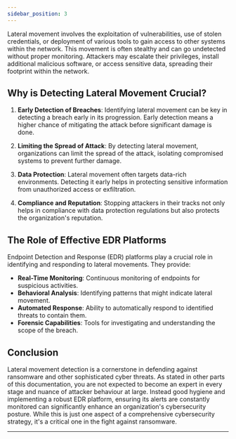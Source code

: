 ```yaml
---
sidebar_position: 3
---
```


Lateral movement involves the exploitation of vulnerabilities, use of stolen credentials, or deployment of various tools to gain access to other systems within the network. This movement is often stealthy and can go undetected without proper monitoring. Attackers may escalate their privileges, install additional malicious software, or access sensitive data, spreading their footprint within the network.

## Why is Detecting Lateral Movement Crucial?

1. **Early Detection of Breaches**: Identifying lateral movement can be key in detecting a breach early in its progression. Early detection means a higher chance of mitigating the attack before significant damage is done.

2. **Limiting the Spread of Attack**: By detecting lateral movement, organizations can limit the spread of the attack, isolating compromised systems to prevent further damage.

3. **Data Protection**: Lateral movement often targets data-rich environments. Detecting it early helps in protecting sensitive information from unauthorized access or exfiltration.

4. **Compliance and Reputation**: Stopping attackers in their tracks not only helps in compliance with data protection regulations but also protects the organization's reputation.

## The Role of Effective EDR Platforms

Endpoint Detection and Response (EDR) platforms play a crucial role in identifying and responding to lateral movements. They provide:

- **Real-Time Monitoring**: Continuous monitoring of endpoints for suspicious activities.
- **Behavioral Analysis**: Identifying patterns that might indicate lateral movement.
- **Automated Response**: Ability to automatically respond to identified threats to contain them.
- **Forensic Capabilities**: Tools for investigating and understanding the scope of the breach.

## Conclusion

Lateral movement detection is a cornerstone in defending against ransomware and other sophisticated cyber threats. As stated in other parts of this documentation, you are not expected to become an expert in every stage and nuance of attacker behaviour at large. Instead good hygiene and implementing a robust EDR platform, ensuring its alerts are constantly monitored can significantly enhance an organization's cybersecurity posture. While this is just one aspect of a comprehensive cybersecurity strategy, it's a critical one in the fight against ransomware.

---


